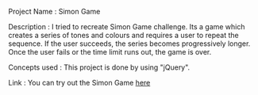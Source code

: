 Project Name : Simon Game

Description : I tried to recreate Simon Game challenge. Its a game which creates a series of tones and colours and requires a user to repeat the sequence.
              If the user succeeds, the series becomes progressively longer. Once the user fails or the time limit runs out, the game is over.

Concepts used : This project is done by using "jQuery".

Link : You can try out the Simon Game [here](https://parvathyajraj.github.io/Simon-Game/)
